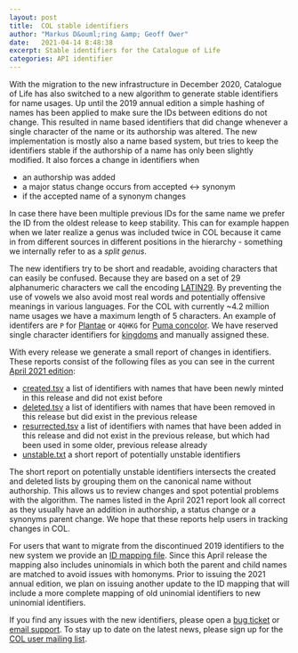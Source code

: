 ```yaml
---
layout: post
title:  COL stable identifiers
author: "Markus D&ouml;ring &amp; Geoff Ower"
date:   2021-04-14 8:48:38
excerpt: Stable identifiers for the Catalogue of Life
categories: API identifier
---
```


With the migration to the new infrastructure in December 2020, Catalogue of Life has also switched to a new algorithm to generate stable identifiers for name usages. 
Up until the 2019 annual edition a simple hashing of names has been applied to make sure the IDs between editions do not change. 
This resulted in name based identifiers that did change whenever a single character of the name or its authorship was altered. 
The new implementation is mostly also a name based system, but tries to keep the identifiers stable if the authorship of a name has only been slightly modified. 
It also forces a change in identifiers when

 - an authorship was added
 - a major status change occurs from accepted <-> synonym
 - if the accepted name of a synonym changes
 
In case there have been multiple previous IDs for the same name we prefer the ID from the oldest release to keep stability. 
This can for example happen when we later realize a genus was included twice in COL 
because it came in from different sources in different positions in the hierarchy - something we internally refer to as a _split genus_.

The new identifiers try to be short and readable, avoiding characters that can easily be confused. 
Because they are based on a set of 29 alphanumeric characters we call the encoding [LATIN29](https://github.com/CatalogueOfLife/backend/issues/491).
By preventing the use of vowels we also avoid most real words and potentially offensive meanings in various languages.
For the COL with currently ~4.2 million name usages we have a maximum length of 5 characters.
An example of identifers are `P` for [Plantae](https://www.catalogueoflife.org/data/taxon/P) 
or `4QHKG` for [Puma concolor](https://www.catalogueoflife.org/data/taxon/4QHKG). 
We have reserved single character identifiers for [kingdoms](https://www.catalogueoflife.org/data/search?rank=kingdom) and manually assigned these.

With every release we generate a small report of changes in identifiers. 
These reports consist of the following files as you can see in the current [April 2021 edition](https://download.catalogueoflife.org/releases/3/38/):

 - [created.tsv](https://download.catalogueoflife.org/releases/3/38/created.tsv) a list of identifiers with names that have been newly minted in this release and did not exist before
 - [deleted.tsv](https://download.catalogueoflife.org/releases/3/38/deleted.tsv) a list of identifiers with names that have been removed in this release but did exist in the previous release
 - [resurrected.tsv](https://download.catalogueoflife.org/releases/3/38/resurrected.tsv) a list of identifiers with names that have been added in this release and did not exist in the previous release, but which had been used in some older, previous release already
 - [unstable.txt](https://download.catalogueoflife.org/releases/3/38/unstable.txt) a short report of potentially unstable identifiers

The short report on potentially unstable identifiers intersects the created and deleted lists by grouping them on the canonical name without authorship.
This allows us to review changes and spot potential problems with the algorithm. 
The names listed in the April 2021 report look all correct as they usually have an addition in authorship, a status change or a synonyms parent change.
We hope that these reports help users in tracking changes in COL.
 
For users that want to migrate from the discontinued 2019 identifiers to the new system we provide an [ID mapping file](https://download.catalogueoflife.org/col/legacy_id_map.zip).
Since this April release the mapping also includes uninomials in which both the parent and child names are matched to avoid issues with homonyms. 
Prior to issuing the 2021 annual edition, we plan on issuing another update to the ID mapping that will include a more complete mapping of old uninomial identifiers to new uninomial identifiers.


If you find any issues with the new identifiers, please open a [bug ticket](https://github.com/CatalogueOfLife/backend/issues/new) or [email support](mailto:support@catalogueoflife.org).
To stay up to date on the latest news, please sign up for the [COL user mailing list](https://lists.gbif.org/mailman/listinfo/col-users).
